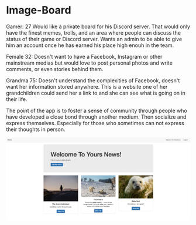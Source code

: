 # Image-Board

Gamer: 27 
  Would like a private board for his Discord server.  That would only have the finest memes, trolls, and an area where people can 
discuss the status of their game or Discord server. Wants an admin to be able to give him an account once he has earned his place high
enouh in the team.  


Female 32:
  Doesn't want to have a Facebook, Instagram or other mainstream medias but would love to post personal photos and write comments, or 
even stories behind them. 

Grandma 75:
  Doesn't understand the complexities of Facebook, doesn't want her information stored anywhere.  This is a website one of her grandchildren
could send her a link to and she can see what is going on in their life.  

The point of the app is to foster a sense of community through people who have developed a close bond through another medium.  Then 
socialize and express themselves.  Especially for those who sometimes can not express their thoughts in person.  



![](images/screenshot.png)
